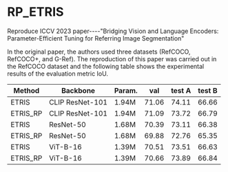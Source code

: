 # RP_ETRIS
Reproduce ICCV 2023 paper----"Bridging Vision and Language Encoders: Parameter-Efficient Tuning for Referring Image Segmentation"

In the original paper, the authors used three datasets (RefCOCO, RefCOCO+, and G-Ref). The reproduction of this paper was carried out in the RefCOCO dataset and the following table shows the experimental results of the evaluation metric IoU.

| Method | Backbone | Param. | val | test A | test B |
| ------------- | ------------- | ------------- | ------------- | ------------- | ------------- |
| ETRIS  | CLIP ResNet-101  |1.94M  | 71.06  |74.11  | 66.66  |
| ETRIS_RP  | CLIP ResNet-101  |1.94M  | 71.09  |73.72  | 66.79  |
| ETRIS  | ResNet-50  |1.68M  | 70.39  |73.11  | 66.38  |
| ETRIS_RP  | ResNet-50  |1.68M  | 69.88  |72.76  | 65.35  |
| ETRIS  | ViT-B-16  |1.39M  | 70.51  |73.51  | 66.63  |
| ETRIS_RP  | ViT-B-16   |1.39M  | 70.66   |  73.89 |   66.84 |
